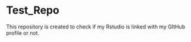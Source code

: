 # Test_Repo
This repository is created to check if my Rstudio is linked with my GItHub profile or not.
